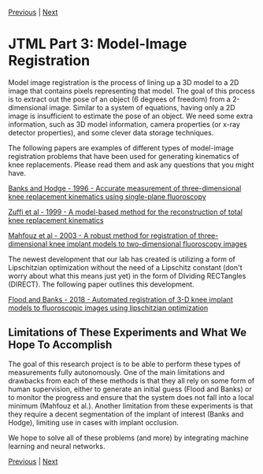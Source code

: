 [Previous](https://github.com/BRIO-lab/brio-lab-onboarding/blob/main/JTML/Part_2.md) | [Next](https://github.com/BRIO-lab/brio-lab-onboarding/blob/main/JTML/Part_4.md)

# JTML Part 3: Model-Image Registration

Model image registration is the process of lining up a 3D model to a 2D image that contains pixels representing that model. The goal of this process is to extract out the pose of an object (6 degrees of freedom) from a 2-dimensional image. Similar to a system of equations, having only a 2D image is insufficient to estimate the pose of an object. We need some extra information, such as 3D model information, camera properties (or x-ray detector properties), and some clever data storage techniques.

The following papers are examples of different types of model-image registration problems that have been used for generating kinematics of knee replacements. Please read them and ask any questions that you might have.

[Banks and Hodge - 1996 - Accurate measurement of three-dimensional knee replacement kinematics using single-plane fluoroscopy](https://www.dropbox.com/s/q01w502tf7pv9dj/Banks%201996%20-%20Accurate%20Measurement%20of%20Three-Dimensional%20Knee%20Replacement%20Kinematics%20Using%20Single-Plane%20Fluoroscopy.pdf?dl=0)

[Zuffi et al - 1999 - A model-based method for the reconstruction of total knee replacement kinematics](https://www.dropbox.com/s/122p4jsizj8q3w7/Zuffi%20-%20Single%20plane%20with%20distance%20maps%20-%20IEEE%20TMI%201999.pdf?dl=0)

[Mahfouz et al - 2003 - A robust method for registration of three-dimensional knee implant models to two-dimensional fluoroscopy images](https://www.dropbox.com/s/dst3nnjxpcvkhvn/Mahfouz%202003%20-%20A%20Robust%20Method%20for%20Registration%20ofThree-Dimensional%20Knee%20Implant%20Models%20toTwo-Dimensional%20Fluoroscopy%20Images.pdf?dl=0)

The newest development that our lab has created is utilizing a form of Lipschitzian optimization without the need of a Lipschitz constant (don't worry about what this means just yet) in the form of DIviding RECTangles (DIRECT). The following paper outlines this development.

[Flood and Banks - 2018 - Automated registration of 3-D knee implant models to fluoroscopic images using lipschitzian optimization](https://www.dropbox.com/s/m96mfwl7c8l4x35/Flood%202018%20-%20Automated%20Registraion%20of%203d%20knee%20implants%20lipschitzian.pdf?dl=0)


## Limitations of These Experiments and What We Hope To Accomplish


The goal of this research project is to be able to perform these types of measurements fully autonomously. One of the main limitations and drawbacks from each of these methods is that they all rely on some form of human supervision, either to generate an initial guess (Flood and Banks) or to monitor the progress and ensure that the system does not fall into a local minimum (Mahfouz et al.). Another limitation from these experiments is that they require a decent segmentation of the implant of interest (Banks and Hodge), limiting use in cases with implant occlusion.

We hope to solve all of these problems (and more) by integrating machine learning and neural networks.



[Previous](https://github.com/BRIO-lab/brio-lab-onboarding/blob/main/JTML/Part_2.md) | [Next](https://github.com/BRIO-lab/brio-lab-onboarding/blob/main/JTML/Part_4.md)